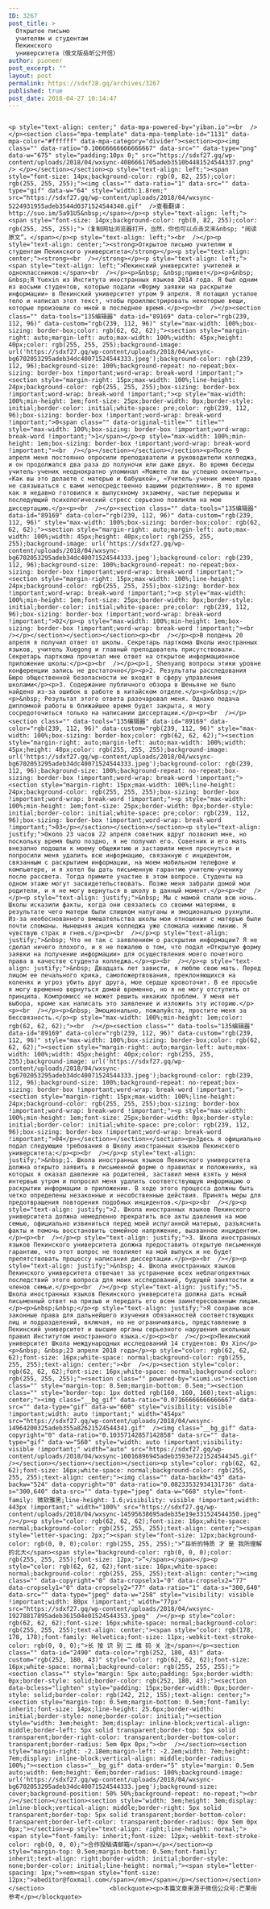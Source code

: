 ```yaml
---
ID: 3267
post_title: >
  Открытое письмо
  учителям и студентам
  Пекинского
  университета（俄文版岳昕公开信）
author: pioneer
post_excerpt: ""
layout: post
permalink: https://sdxf28.gq/archives/3267
published: true
post_date: 2018-04-27 10:14:47
---
```

                                                                                                                  <p style="text-align: center;" data-mpa-powered-by="yiban.io"><br  /></p><section class="mpa-template" data-mpa-template-id="1131" data-mpa-color="#ffffff" data-mpa-category="divider"><section><p><img class="" data-ratio="0.10666666666666667" data-src="" data-type="png" data-w="675" style="padding:10px 0;" src="https://sdxf27.gq/wp-content/uploads/2018/04/wxsync-4086661705adeb3510b4481524544337.png"  /> </p></section></section><p style="text-align: left;"><span style="font-size: 14px;background-color: rgb(0, 82, 255);color: rgb(255, 255, 255);"><img class="" data-ratio="1" data-src="" data-type="gif" data-w="64" style="width:1.8rem;" src="https://sdxf27.gq/wp-content/uploads/2018/04/wxsync-5224931955adeb3544d0371524544340.gif"  />查看翻译：http://suo.im/5a91U5&nbsp;</span></p><p style="text-align: left;"><span style="font-size: 14px;background-color: rgb(0, 82, 255);color: rgb(255, 255, 255);">（复制网址浏览器打开，当然，你也可以点击文末&nbsp; "阅读原文”。</span></p><p style="text-align: left;"><br  /></p><p style="text-align: center;"><strong>Открытое письмо учителям и студентам Пекинского университета</strong></p><p style="text-align: center;"><strong><br  /></strong></p><p style="text-align: left;"><span style="text-align: left;">Пекинский университет учителей и одноклассников:</span><br  /></p><p>&nbsp; &nbsp;привет</p><p>&nbsp; &nbsp;Я Yuexin из Института иностранных языков 2014 года. Я был одним из восьми студентов, которые подали «Форму заявки на раскрытие информации» в Пекинский университет утром 9 апреля. Я потащил усталое тело и написал этот текст, чтобы проиллюстрировать некоторые вещи, которые произошли со мной в последнее время.</p><p><br  /></p><section class="" data-tools="135编辑器" data-id="89169" data-color="rgb(239, 112, 96)" data-custom="rgb(239, 112, 96)" style="max-width: 100%;box-sizing: border-box;color: rgb(62, 62, 62);"><section style="margin-right: auto;margin-left: auto;max-width: 100%;width: 45px;height: 40px;color: rgb(255, 255, 255);background-image: url('https://sdxf27.gq/wp-content/uploads/2018/04/wxsync-bg6702053295adeb34dc40071524544333.jpeg');background-color: rgb(239, 112, 96);background-size: 100%;background-repeat: no-repeat;box-sizing: border-box !important;word-wrap: break-word !important;"><section style="margin-right: 15px;max-width: 100%;line-height: 24px;background-color: rgb(255, 255, 255);box-sizing: border-box !important;word-wrap: break-word !important;"><p style="max-width: 100%;min-height: 1em;font-size: 25px;border-width: 0px;border-style: initial;border-color: initial;white-space: pre;color: rgb(239, 112, 96);box-sizing: border-box !important;word-wrap: break-word !important;">0<span class="" data-original-title="" title="" style="max-width: 100%;box-sizing: border-box !important;word-wrap: break-word !important;">1</span></p><p style="max-width: 100%;min-height: 1em;box-sizing: border-box !important;word-wrap: break-word !important;"><br  /></p></section></section></section><p>После 9 апреля меня постоянно опросили преподаватели и руководители колледжа, и он продолжался два раза до полуночи или даже двух. Во время беседы учитель-ученик неоднократно упоминал «Можете ли вы успешно окончить», «Как вы это делаете с матерью и бабушкой», «Учитель-ученик имеет право не связываться с вами непосредственно вашими родителями». В то время как я недавно готовился к выпускному экзамену, частые перерывы и последующий психологический стресс серьезно повлияли на мою диссертацию.</p><p><br  /></p><section class="" data-tools="135编辑器" data-id="89169" data-color="rgb(239, 112, 96)" data-custom="rgb(239, 112, 96)" style="max-width: 100%;box-sizing: border-box;color: rgb(62, 62, 62);"><section style="margin-right: auto;margin-left: auto;max-width: 100%;width: 45px;height: 40px;color: rgb(255, 255, 255);background-image: url('https://sdxf27.gq/wp-content/uploads/2018/04/wxsync-bg6702053295adeb34dc40071524544333.jpeg');background-color: rgb(239, 112, 96);background-size: 100%;background-repeat: no-repeat;box-sizing: border-box !important;word-wrap: break-word !important;"><section style="margin-right: 15px;max-width: 100%;line-height: 24px;background-color: rgb(255, 255, 255);box-sizing: border-box !important;word-wrap: break-word !important;"><p style="max-width: 100%;min-height: 1em;font-size: 25px;border-width: 0px;border-style: initial;border-color: initial;white-space: pre;color: rgb(239, 112, 96);box-sizing: border-box !important;word-wrap: break-word !important;">02</p><p style="max-width: 100%;min-height: 1em;box-sizing: border-box !important;word-wrap: break-word !important;"><br  /></p></section></section></section><p><br  /></p><p>В полдень 20 апреля я получил ответ от школы. Секретарь парткома Школы иностранных языков, учитель Xuegong и главный преподаватель присутствовали. Секретарь парткома прочитал мне ответ на открытое информационное приложение школы:</p><p><br  /></p><p>1, Shenyang вопросы этики уровне конференции запись не достаточно</p><p>2. Результаты расследования Бюро общественной безопасности не входят в сферу управления школами</p><p>3. Содержание публичного обзора в Шеньяне не было найдено из-за ошибок в работе в китайском отделе.</p><p>&nbsp;</p><p>&nbsp; Результат этого ответа разочаровал меня. Однако подача дипломной работы в ближайшее время будет закрыта, я могу сосредоточиться только на написании диссертации.</p><p><br  /></p><section class="" data-tools="135编辑器" data-id="89169" data-color="rgb(239, 112, 96)" data-custom="rgb(239, 112, 96)" style="max-width: 100%;box-sizing: border-box;color: rgb(62, 62, 62);"><section style="margin-right: auto;margin-left: auto;max-width: 100%;width: 45px;height: 40px;color: rgb(255, 255, 255);background-image: url('https://sdxf27.gq/wp-content/uploads/2018/04/wxsync-bg6702053295adeb34dc40071524544333.jpeg');background-color: rgb(239, 112, 96);background-size: 100%;background-repeat: no-repeat;box-sizing: border-box !important;word-wrap: break-word !important;"><section style="margin-right: 15px;max-width: 100%;line-height: 24px;background-color: rgb(255, 255, 255);box-sizing: border-box !important;word-wrap: break-word !important;"><p style="max-width: 100%;min-height: 1em;font-size: 25px;border-width: 0px;border-style: initial;border-color: initial;white-space: pre;color: rgb(239, 112, 96);box-sizing: border-box !important;word-wrap: break-word !important;">03</p></section></section></section><p style="text-align: justify;">Около 23 часов 22 апреля советник вдруг позвонил мне, но поскольку время было поздно, я не получил его. Советник и его мать внезапно подошли к моему общежитию и заставили меня проснуться и попросили меня удалить всю информацию, связанную с инцидентом, связанным с раскрытием информации, на моем мобильном телефоне и компьютере, и я хотел бы дать письменную гарантию учителю-ученику после рассвета. Тогда примите участие в этом вопросе. Студенты на одном этаже могут засвидетельствовать. Позже меня забрали домой мои родители, и я не могу вернуться в школу в данный момент.</p><p><br  /></p><p style="text-align: justify;">&nbsp; Мы с мамой спали всю ночь. Школы исказили факты, когда они связались со своими матерями, в результате чего матери были слишком напуганы и эмоционально рухнули. Из-за необоснованного вмешательства школы мои отношения с матерью были почти сломаны. Нынешняя акция колледжа уже сломала нижнюю линию. Я чувствую страх и гнев.</p><p><br  /></p><p style="text-align: justify;">&nbsp; Что не так с заявлением о раскрытии информации? Я не сделал ничего плохого, и я не пожалею о том, что подал «Открытую форму заявки на получение информации» для осуществления моего почетного права в качестве студента колледжа.</p><p><br  /></p><p style="text-align: justify;">&nbsp; Двадцать лет зависти, я люблю свою мать. Перед лицом ее печального крика, самопожертвования, преклоняющихся на коленях и угроз убить друг друга, мое сердце кровоточит. В ее просьбе я могу временно вернуться домой временно, но я не могу отступить от принципа. Компромисс не может решить никаких проблем. У меня нет выбора, кроме как написать это заявление и изложить эту историю.</p><p><br  /></p><p>&nbsp; Эмоционально, пожалуйста, простите меня за бессвязность.</p><p style="max-width: 100%;min-height: 1em;color: rgb(62, 62, 62);"><br  /></p><section class="" data-tools="135编辑器" data-id="89169" data-color="rgb(239, 112, 96)" data-custom="rgb(239, 112, 96)" style="max-width: 100%;box-sizing: border-box;color: rgb(62, 62, 62);"><section style="margin-right: auto;margin-left: auto;max-width: 100%;width: 45px;height: 40px;color: rgb(255, 255, 255);background-image: url('https://sdxf27.gq/wp-content/uploads/2018/04/wxsync-bg6702053295adeb34dc40071524544333.jpeg');background-color: rgb(239, 112, 96);background-size: 100%;background-repeat: no-repeat;box-sizing: border-box !important;word-wrap: break-word !important;"><section style="margin-right: 15px;max-width: 100%;line-height: 24px;background-color: rgb(255, 255, 255);box-sizing: border-box !important;word-wrap: break-word !important;"><p style="max-width: 100%;min-height: 1em;font-size: 25px;border-width: 0px;border-style: initial;border-color: initial;white-space: pre;color: rgb(239, 112, 96);box-sizing: border-box !important;word-wrap: break-word !important;">04</p></section></section></section><p>Здесь я официально подал следующие требования в Школу иностранных языков Пекинского университета:</p><p><br  /></p><p style="text-align: justify;">&nbsp;1. Школа иностранных языков Пекинского университета должна открыто заявить в письменной форме о правилах и положениях, на которых я оказал давление на родителей, заставил меня взять у меня интервью утром и попросил меня удалить соответствующую информацию о раскрытии информации о приложении. В ходе этого процесса должны быть четко определены незаконные и несобственные действия. Принять меры для предотвращения повторения подобных инцидентов.</p><p><br  /></p><p style="text-align: justify;">2. Школа иностранных языков Пекинского университета должна немедленно прекратить все акты давления на мою семью, официально извиниться перед моей испуганной матерью, разъяснить факты и помочь восстановить семейное напряжение, вызванное инцидентом.</p><p><br  /></p><p style="text-align: justify;">3. Школа иностранных языков Пекинского университета должна предоставить открытую письменную гарантию, что этот вопрос не повлияет на мой выпуск и не будет препятствовать процессу написания диссертации.</p><p><br  /></p><p style="text-align: justify;">&nbsp; 4. Школа иностранных языков Пекинского университета отвечает за устранение всех неблагоприятных последствий этого вопроса для моих исследований, будущей занятости и членов семьи.</p><p><br  /></p><p style="text-align: justify;">5. Школа иностранных языков Пекинского университета должна дать ясный письменный ответ на призыв и передать его всем заинтересованным лицам.</p><p>&nbsp;&nbsp;</p><p style="text-align: justify;">Я сохраню все законные права для дальнейшего изучения обязанностей соответствующих лиц и подразделений, включая, но не ограничиваясь, представление в Пекинский университет и высшие органы серьезного нарушения школьных правил Институтом иностранного языка.</p><p><br  /></p><p>Пекинский университет Школа международных исследований 14 студентов: Юэ Xin</p><p>&nbsp; &nbsp;23 апреля 2018 года</p><p style="color: rgb(62, 62, 62);font-size: 16px;white-space: normal;background-color: rgb(255, 255, 255);text-align: center;"><br  /></p><section style="color: rgb(62, 62, 62);font-size: 16px;white-space: normal;background-color: rgb(255, 255, 255);"><section class="" powered-by="xiumi.us"><section class="" style="margin-top: 0.5em;margin-bottom: 0.5em;"><section class="" style="border-top: 1px dotted rgb(160, 160, 160);text-align: center;"><img class="__bg_gif" data-ratio="0.07166666666666667" data-src="" data-type="gif" data-w="600" style="visibility: visible !important;width: auto !important;" width="454px" src="https://sdxf27.gq/wp-content/uploads/2018/04/wxsync-14964200325adeb355a82621524544341.gif"  /><img class="__bg_gif" data-copyright="0" data-ratio="0.10357142857142858" data-src="" data-type="gif" data-w="560" style="width: auto !important;visibility: visible !important;" width="auto" src="https://sdxf27.gq/wp-content/uploads/2018/04/wxsync-10016896945adeb3593e7221524544345.gif"  /></section></section></section></section><p style="color: rgb(62, 62, 62);font-size: 16px;white-space: normal;background-color: rgb(255, 255, 255);text-align: center;"><img class="" data-backh="43" data-backw="524" data-copyright="0" data-ratio="0.08233532934131736" data-s="300,640" data-src="" data-type="jpeg" data-w="668" style="font-family: 微软雅黑;line-height: 1.6;visibility: visible !important;width: 443px !important;" width="100%" src="https://sdxf27.gq/wp-content/uploads/2018/04/wxsync-14595638695adeb35e19e331524544350.jpeg"  /></p><p style="color: rgb(62, 62, 62);font-size: 16px;white-space: normal;background-color: rgb(255, 255, 255);text-align: center;"><span style="letter-spacing: 2px;"><span style="font-size: 12px;background-color: rgb(0, 0, 0);color: rgb(255, 255, 255);">“岳昕的特质 才 是 我所理解的北大</span><span style="background-color: rgb(0, 0, 0);color: rgb(255, 255, 255);font-size: 12px;">”</span></span></p><p style="color: rgb(62, 62, 62);font-size: 16px;white-space: normal;background-color: rgb(255, 255, 255);text-align: center;"><img class="" data-copyright="0" data-cropselx1="0" data-cropselx2="77" data-cropsely1="0" data-cropsely2="77" data-ratio="1" data-s="300,640" data-src="" data-type="jpeg" data-w="258" style="visibility: visible !important;width: 80px !important;" width="77px" src="https://sdxf27.gq/wp-content/uploads/2018/04/wxsync-19278817895adeb361504e01524544353.jpeg"  /></p><p style="color: rgb(62, 62, 62);font-size: 16px;white-space: normal;background-color: rgb(255, 255, 255);text-align: center;"><span style="color: rgb(178, 178, 178);font-family: Helvetica;font-size: 11px;-webkit-text-stroke-color: rgb(0, 0, 0);">长 按 识 别 二 维 码 关 注</span></p><section class="" data-id="2490" data-color="rgb(252, 180, 43)" data-custom="rgb(252, 180, 43)" style="color: rgb(62, 62, 62);font-size: 16px;white-space: normal;background-color: rgb(255, 255, 255);"><section class="" style="margin: 5px auto;padding: 5px;border-width: 0px;border-style: solid;border-color: rgb(252, 180, 43);"><section data-bcless="lighten" style="padding: 15px;border-width: 0px;border-style: solid;border-color: rgb(242, 212, 155);text-align: center;"><section style="margin-top: 0.5em;margin-bottom: 0.5em;font-family: inherit;font-size: 14px;line-height: 25.6px;border-width: initial;border-style: none;border-color: initial;"><section style="width: 3em;height: 3em;display: inline-block;vertical-align: middle;border-left: 5px solid transparent;border-top: 5px solid transparent;border-right-color: transparent;border-bottom-color: transparent;border-radius: 5em 0px 0px;"><br  /></section><section style="margin-right: -2.18em;margin-left: -2.2em;width: 7em;height: 7em;display: inline-block;vertical-align: middle;border-radius: 100%;"><section class="__bg_gif" data-order="5" style="margin: 0.5em auto;width: 6em;height: 6em;border-radius: 100%;background-image: url('https://sdxf27.gq/wp-content/uploads/2018/04/wxsync-bg6702053295adeb34dc40071524544333.jpeg');background-size: cover;background-position: 50% 50%;background-repeat: no-repeat;"><br  /></section></section><section style="width: 3em;height: 3em;display: inline-block;vertical-align: middle;border-right: 5px solid transparent;border-top: 5px solid transparent;border-bottom-color: transparent;border-left-color: transparent;border-radius: 0px 5em 0px 0px;"></section><p style="text-align: right;line-height: normal;"><span style="font-family: inherit;font-size: 12px;-webkit-text-stroke-color: rgb(0, 0, 0);">合作投稿请邮箱</span></p></section><p style="margin-top: 0.5em;margin-bottom: 0.5em;font-family: inherit;text-align: right;border-width: initial;border-style: none;border-color: initial;line-height: normal;"><span style="letter-spacing: 1px;"><em><span style="font-size: 12px;">abeditor@foxmail.com</span></em></span></p></section></section></section>                  <blockquote><p>本篇文章来源于微信公众号:芒果街参考</p></blockquote>